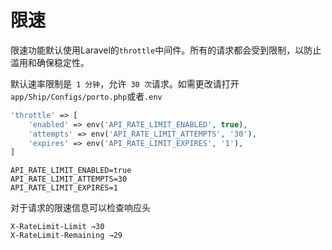 # 限速

限速功能默认使用Laravel的`throttle`中间件。所有的请求都会受到限制，以防止滥用和确保稳定性。

默认速率限制是` 1 分钟`，允许` 30 次`请求。如需更改请打开`app/Ship/Configs/porto.php`或者`.env`
```php
'throttle' => [
    'enabled' => env('API_RATE_LIMIT_ENABLED', true),
    'attempts' => env('API_RATE_LIMIT_ATTEMPTS', '30'),
    'expires' => env('API_RATE_LIMIT_EXPIRES', '1'),
]
```

```text
API_RATE_LIMIT_ENABLED=true
API_RATE_LIMIT_ATTEMPTS=30
API_RATE_LIMIT_EXPIRES=1
```

对于请求的限速信息可以检查响应头
```text
X-RateLimit-Limit →30
X-RateLimit-Remaining →29
```